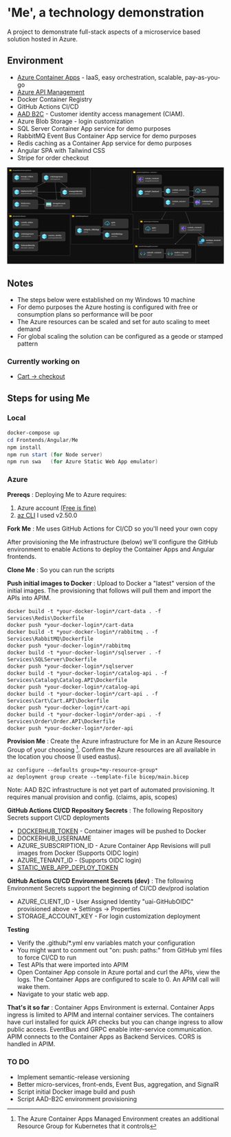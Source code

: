 # 'Me', a technology demonstration

A project to demonstrate full-stack aspects of a microservice based solution hosted in Azure.

## Environment
- [Azure Container Apps](https://learn.microsoft.com/en-us/azure/container-apps/) - IaaS, easy orchestration, scalable, pay-as-you-go
- [Azure API Management](https://azure.microsoft.com/en-us/products/api-management/)
- Docker Container Registry
- GitHub Actions CI/CD
- [AAD B2C](https://learn.microsoft.com/en-us/azure/active-directory-b2c/) - Customer identity access management (CIAM). 
- Azure Blob Storage - login customization
- SQL Server Container App service for demo purposes
- RabbitMQ Event Bus Container App service for demo purposes
- Redis caching as a Container App service for demo purposes
- Angular SPA with Tailwind CSS
- Stripe for order checkout

![Me architecture](Images/Me%20Architecture.png)

## Notes
- The steps below were established on my Windows 10 machine 
- For demo purposes the Azure hosting is configured with free or consumption plans so performance will be poor
- The Azure resources can be scaled and set for auto scaling to meet demand
- For global scaling the solution can be configured as a geode or stamped pattern

### Currently working on 
- [Cart -> checkout](https://green-wave-08182290f.3.azurestaticapps.net)

## Steps for using Me

### Local
```powershell
docker-compose up
cd Frontends/Angular/Me
npm install
npm run start (for Node server)
npm run swa   (for Azure Static Web App emulator)
```
### Azure
**Prereqs**
: Deploying Me to Azure requires:
1. Azure account [(Free is fine)][def]
2. [az CLI](https://learn.microsoft.com/en-us/cli/azure/install-azure-cli) I used v2.50.0

**Fork Me**
: Me uses GitHub Actions for CI/CD so you'll need your own copy

After provisioning the Me infrastructure (below) we'll configure the GitHub environment to enable Actions to deploy the Container Apps and Angular frontends.

**Clone Me**
: So you can run the scripts

**Push initial images to Docker**
: Upload to Docker a "latest" version of the initial images. The provisioning that follows will pull them and import the APIs into APIM.
```
docker build -t *your-docker-login*/cart-data . -f Services\Redis\Dockerfile
docker push *your-docker-login*/cart-data
docker build -t *your-docker-login*/rabbitmq . -f Services\RabbitMQ\Dockerfile
docker push *your-docker-login*/rabbitmq
docker build -t *your-docker-login*/sqlserver . -f Services\SQLServer\Dockerfile
docker push *your-docker-login*/sqlserver
docker build -t *your-docker-login*/catalog-api . -f Services\Catalog\Catalog.API\Dockerfile
docker push *your-docker-login*/catalog-api
docker build -t *your-docker-login*/cart-api . -f Services\Cart\Cart.API\Dockerfile
docker push *your-docker-login*/cart-api
docker build -t *your-docker-login*/order-api . -f Services\Order\Order.API\Dockerfile
docker push *your-docker-login*/order-api
```
**Provision Me**
: Create the Azure infrastructure for Me in an Azure Resource Group of your choosing [^1]. Confirm the Azure resources are all available in the location you choose (I used eastus).
```
az configure --defaults group=*my-resource-group*
az deployment group create --template-file bicep/main.bicep
```
Note: AAD B2C infrastructure is not yet part of automated provisioning. It requires manual provision and config. (claims, apis, scopes)

**GitHub Actions CI/CD Repository Secrets**
: The following Repository Secrets support CI/CD deployments
- [DOCKERHUB_TOKEN](https://docs.docker.com/docker-hub/access-tokens/) - Container images will be pushed to Docker
- DOCKERHUB_USERNAME
- AZURE_SUBSCRIPTION_ID - Azure Container App Revisions will pull images from Docker (Supports OIDC login)
- AZURE_TENANT_ID - (Supports OIDC login)
- [STATIC_WEB_APP_DEPLOY_TOKEN](https://learn.microsoft.com/en-us/azure/static-web-apps/deployment-token-management)

**GitHub Actions CI/CD Environment Secrets (dev)**
: The following Environment Secrets support the beginning of CI/CD dev/prod isolation
- AZURE_CLIENT_ID - User Assigned Identity "uai-GitHubOIDC" provisioned above -> Settings -> Properties
- STORAGE_ACCOUNT_KEY - For login customization deployment

**Testing**
- Verify the .github/*.yml env variables match your configuration
- You might want to comment out "on: push: paths:" from GitHub yml files to force CI/CD to run
- Test APIs that were imported into APIM
- Open Container App console in Azure portal and curl the APIs, view the logs. The Container Apps are configured to scale to 0. An APIM call will wake them.
- Navigate to your static web app.

**That's it so far**
: Container Apps Environment is external. Container Apps ingress is limited to APIM and internal container services. The containers have curl installed for quick API checks but you can change ingress to allow public access. EventBus and GRPC enable inter-service communication. APIM connects to the Container Apps as Backend Services. CORS is handled in APIM.

### TO DO
- Implement semantic-release versioning 
- Better micro-services, front-ends, Event Bus, aggregation, and SignalR
- Script initial Docker image build and push
- Script AAD-B2C environment provisioning

[^1]: The Azure Container Apps Managed Environment creates an additional Resource Group for Kubernetes that it controls

[def]: https://azure.microsoft.com/en-us/free/search/?ef_id=_k_4fffd49be29e1baacc4bb019e2ee66a6_k_&OCID=AIDcmm5edswduu_SEM__k_4fffd49be29e1baacc4bb019e2ee66a6_k_&msclkid=4fffd49be29e1baacc4bb019e2ee66a6